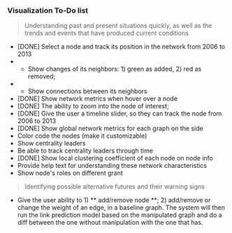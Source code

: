 ### Visualization To-Do list
> Understanding past and present situations quickly, as well as the trends and events that have produced current conditions

* [DONE] Select a node and track its position in the network from 2006 to 2013
* * Show changes of its neighbors: 1) green as added, 2) red as removed;
* * Show connections between its neighbors
* [DONE] Show network metrics when hover over a node
* [DONE] The ability to zoom into the node of interest;
* [DONE] Give the user a timeline slider, so they can track the node from 2006 to 2013
* [DONE] Show global network metrics for each graph on the side
* Color code the nodes (make it customizable)
* Show centrality leaders
* Be able to track centrality leaders through time 
* [DONE] Show local clustering coefficient of each node on node info
* Provide help text for understanding these network characteristics
* Show node's roles on different grant


> Identifying possible alternative futures and their warning signs

* Give the user ability to 1) ** add/remove node **; 2) add/remove or change the weight of an edge, in a baseline graph. The system will then run the link prediction model based on the manipulated graph and do a diff between the one without manipulation with the one that has.
